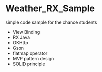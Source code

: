 # Weather_RX_Sample
simple code sample for the chance students

- View Binding
- RX Java
- OKHttp
- Gson
- flatmap operator
- MVP pattern design
- SOLID principle
